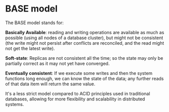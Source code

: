 # BASE model

The BASE model stands for:

**Basically Available**: reading and writing operations are available as much as possible (using all nodes of a database cluster), but might not be consistent (the write might not persist after conflicts are reconciled, and the read might not get the latest write).

**Soft-state**: Replicas are not consistent all the time; so the state may only be partially correct as it may not yet have converged.

**Eventually consistent**: If we execute some writes and then the system functions long enough, we can know the state of the data; any further reads of that data item will return the same value.

It's a less strict model compared to ACID principles used in traditional databases, allowing for more flexibility and scalability in distributed systems.
